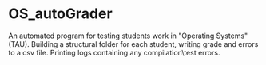 # OS_autoGrader

An automated program for testing students work in "Operating Systems" (TAU).
Building a structural folder for each student, writing grade and errors to a csv file.
Printing logs containing any compilation\test errors.
